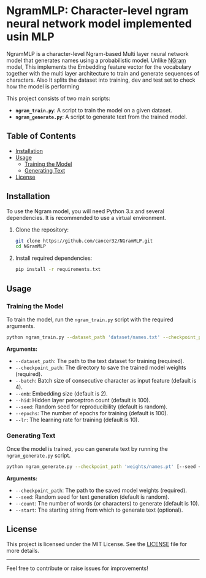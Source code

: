 # NgramMLP: Character-level ngram neural network model implemented usin MLP

NgramMLP is a character-level Ngram-based Multi layer neural network model that generates names using a probabilistic model. Unlike [NGram](https://github.com/cancer32/NGram) model, This implements the Embedding feature vector for the vocabulary together with the multi layer architecture to train and generate sequences of characters. Also It splits the dataset into training, dev and test set to check how the model is performing

This project consists of two main scripts:

- **`ngram_train.py`**: A script to train the model on a given dataset.
- **`ngram_generate.py`**: A script to generate text from the trained model.

## Table of Contents
- [Installation](#installation)
- [Usage](#usage)
  - [Training the Model](#training-the-model)
  - [Generating Text](#generating-text)
- [License](#license)

## Installation

To use the Ngram model, you will need Python 3.x and several dependencies. It is recommended to use a virtual environment.

1. Clone the repository:
   ```bash
   git clone https://github.com/cancer32/NGramMLP.git
   cd NGramMLP
   ```

2. Install required dependencies:
   ```bash
   pip install -r requirements.txt
   ```

## Usage

### Training the Model

To train the model, run the `ngram_train.py` script with the required arguments.

```bash
python ngram_train.py --dataset_path 'dataset/names.txt' --checkpoint_path 'weights/names.pt' [--batch <n>] [--emb <n>] [--hid <n>] [--seed <random_seed>] [--epochs <epochs>] [--lr <learning_rate>]
```

**Arguments:**
- `--dataset_path`: The path to the text dataset for training (required).
- `--checkpoint_path`: The directory to save the trained model weights (required).
- `--batch`: Batch size of consecutive character as input feature (default is 4).
- `--emb`: Embedding size (default is 2).
- `--hid`: Hidden layer perceptron count (default is 100).
- `--seed`: Random seed for reproducibility (default is random).
- `--epochs`: The number of epochs for training (default is 100).
- `--lr`: The learning rate for training (default is 10).


### Generating Text

Once the model is trained, you can generate text by running the `ngram_generate.py` script.

```bash
python ngram_generate.py --checkpoint_path 'weights/names.pt' [--seed <random_seed>] [--count <num_words>] [--start <start_string>]
```

**Arguments:**
- `--checkpoint_path`: The path to the saved model weights (required).
- `--seed`: Random seed for text generation (default is random).
- `--count`: The number of words (or characters) to generate (default is 10).
- `--start`: The starting string from which to generate text (optional).


## License

This project is licensed under the MIT License. See the [LICENSE](LICENSE) file for more details.

---

Feel free to contribute or raise issues for improvements!